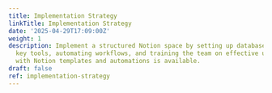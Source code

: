 ```yaml
---
title: Implementation Strategy
linkTitle: Implementation Strategy
date: '2025-04-29T17:09:00Z'
weight: 1
description: Implement a structured Notion space by setting up databases, integrating
  key tools, automating workflows, and training the team on effective usage. Assistance
  with Notion templates and automations is available.
draft: false
ref: implementation-strategy
---
```


